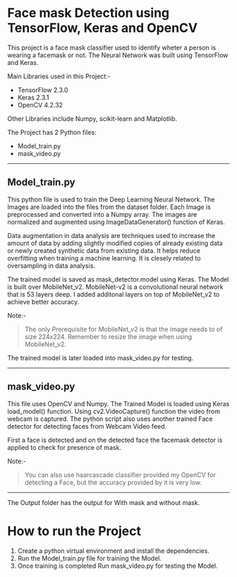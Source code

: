 # Face mask Detection using TensorFlow, Keras and OpenCV

This project is a face mask classifier used to identify wheter a person is wearing a facemask or not. The Neural Network was built using TensorFlow and Keras.

Main Libraries used in this Project:-
* TensorFlow 2.3.0
* Keras 2.3.1
* OpenCV 4.2.32

Other Libraries include Numpy, scikit-learn and Matplotlib.

The Project has 2 Python files:
* Model_train.py
* mask_video.py

--------------------------------------------------------

## Model_train.py

This python file is used to train the Deep Learning Neural Network. The Images are loaded into the files from the dataset folder. Each Image is preprocessed and converted into a Numpy array. The images are normalized and augmented using ImageDataGenerator() function of Keras. 

Data augmentation in data analysis are techniques used to increase the amount of data by adding slightly modified copies of already existing data or newly created synthetic data from existing data. It helps reduce overfitting when training a machine learning. It is clesely related to oversampling in data analysis.

The trained model is saved as mask_detector.model using Keras. The Model is built over MobileNet_v2. MobileNet-v2 is a convolutional neural network that is 53 layers deep. I added additonal layers on top of MobileNet_v2 to achieve better accuracy. 

Note:-
> The only Prerequisite for MobileNet_v2 is that the image needs to of size 224x224. Remember to resize the image when using MobileNet_v2.

The trained model is later loaded into mask_video.py for testing.

--------------------------------------------------------

## mask_video.py

This file uses OpenCV and Numpy. The Trained Model is loaded using Keras load_model() function. Using cv2.VideoCapture() function the video from webcam is captured. The python script also uses another trained Face detector for detecting faces from Webcam Video feed. 

First a face is detected and on the detected face the facemask detector is applied to check for presence of mask. 

Note:-
> You can also use haarcascade classifier provided my OpenCV for detecting a Face, but the accuracy provided by it is very low.
-------------------------------------------------------

The Output folder has the output for With mask and without mask.

# How to run the Project

1. Create a python virtual environment and install the dependencies.
2. Run the Model_train.py file for training the Model.
3. Once training is completed Run mask_video.py for testing the Model.
